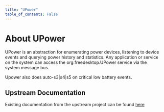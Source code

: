 ```yaml
---
title: "UPower"
table_of_contents: False
---
```


# About UPower

UPower is an abstraction for enumerating power devices, listening to device
events and querying power history and statistics. Any application or service on
the system can access the org.freedesktop.UPower service via the system message
bus.

Upower also does auto-s3|s4|s5 on critical low battery events.

## Upstream Documentation

Existing documentation from the upstream project can be found
[here](https://upower.freedesktop.org/docs/)
